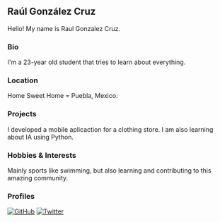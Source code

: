 ## Raúl González Cruz
Hello! My name is Raul Gonzalez Cruz.

### Bio
I'm a 23-year old student that tries to learn about everything.

### Location
Home Sweet Home = Puebla, Mexico.

### Projects
I developed a mobile aplicaction for a clothing store. I am also learning about IA using Python.

### Hobbies & Interests
Mainly sports like swimming, but also learning and contributing to this amazing community.

### Profiles
[![GitHub][github-img]](https://github.com/raulgonzalezcz) 
[![Twitter][twitter-img]](https://twitter.com/RaulG1996)
  
<!-- Don't edit the below 2 lines -->
[twitter-img]: https://i.imgur.com/wWzX9uB.png
[github-img]: https://i.imgur.com/9I6NRUm.png
